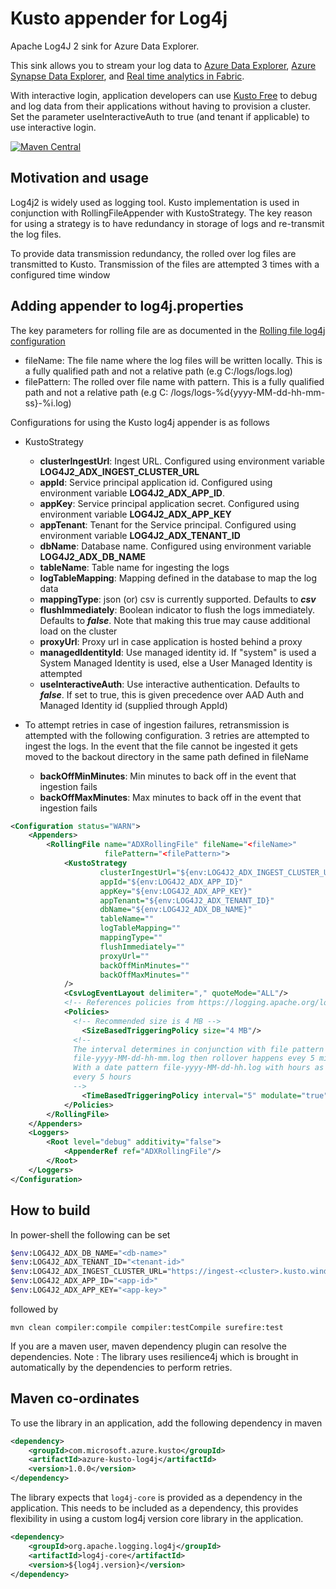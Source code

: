 # Kusto appender for Log4j

Apache Log4J 2 sink for Azure Data Explorer.

This sink allows you to stream your log data to
[Azure Data Explorer][data_explorer], [Azure Synapse Data Explorer][synapse],
and [Real time analytics in Fabric][fabric].

[data_explorer]: https://docs.microsoft.com/en-us/azure/data-explorer
[synapse]: https://docs.microsoft.com/en-us/azure/synapse-analytics/data-explorer/data-explorer-overview
[fabric]: https://learn.microsoft.com/en-us/fabric/real-time-analytics/overview

With interactive login, application developers can use [Kusto Free](https://dataexplorer.azure.com/freecluster) to debug and log data from their applications without having to provision a cluster. Set the parameter useInteractiveAuth to true (and tenant if applicable) to use interactive login.

[![Maven Central](https://img.shields.io/maven-central/v/com.microsoft.azure.kusto/azure-kusto-log4j.svg)](https://search.maven.org/search?q=g:com.microsoft.azure.kusto%20AND%20a:azure-kusto-log4j)

Motivation and usage
----------------------

Log4j2 is widely used as logging tool. Kusto implementation
is used in conjunction with RollingFileAppender with KustoStrategy.
The key reason for using a strategy is to have redundancy in storage
of logs and re-transmit the log files.

To provide data transmission redundancy, the rolled over log files are
transmitted to Kusto. Transmission of the files are attempted 3 times
with a configured time window

Adding appender to log4j.properties
----------------------

The key parameters for rolling file are as documented in
the [Rolling file log4j configuration](https://logging.apache.org/log4j/2.x/manual/appenders.html#RollingFileAppender)

- fileName: The file name where the log files will be written locally. This is a fully qualified path and not a
  relative path (e.g C:/logs/logs.log)
- filePattern: The rolled over file name with pattern. This is a fully qualified path and not a relative path (e.g C:
  /logs/logs-%d{yyyy-MM-dd-hh-mm-ss}-%i.log)

Configurations for using the Kusto log4j appender is as follows

- KustoStrategy
  - **clusterIngestUrl**: Ingest URL. Configured using environment variable **LOG4J2_ADX_INGEST_CLUSTER_URL**
  - **appId**: Service principal application id. Configured using environment variable **LOG4J2_ADX_APP_ID**.
  - **appKey**: Service principal application secret. Configured using environment variable **LOG4J2_ADX_APP_KEY**
  - **appTenant**: Tenant for the Service principal. Configured using environment variable **LOG4J2_ADX_TENANT_ID**
  - **dbName**: Database name. Configured using environment variable **LOG4J2_ADX_DB_NAME**
  - **tableName**: Table name for ingesting the logs
  - **logTableMapping**: Mapping defined in the database to map the log data
  - **mappingType**: json (or) csv is currently supported. Defaults to **_csv_**
  - **flushImmediately**: Boolean indicator to flush the logs immediately. Defaults to **_false_**. Note that making
      this true may cause additional load on the cluster
  - **proxyUrl**: Proxy url in case application is hosted behind a proxy
  - **managedIdentityId**: Use managed identity id. If "system" is used a System Managed Identity is used, else a User Managed Identity is attempted
  - **useInteractiveAuth**: Use interactive authentication. Defaults to **_false_**. If set to true, this is given precedence over AAD Auth and Managed Identity id (supplied through AppId)

- To attempt retries in case of ingestion failures, retransmission is attempted with the following configuration. 3
  retries are attempted to ingest the logs. In the event that the file cannot be ingested it gets moved to the backout
  directory in the same path defined in fileName

  - **backOffMinMinutes**: Min minutes to back off in the event that ingestion fails
  - **backOffMaxMinutes**: Max minutes to back off in the event that ingestion fails

```xml
<Configuration status="WARN">
    <Appenders>
        <RollingFile name="ADXRollingFile" fileName="<fileName>"
                     filePattern="<filePattern>">
            <KustoStrategy
                    clusterIngestUrl="${env:LOG4J2_ADX_INGEST_CLUSTER_URL}"
                    appId="${env:LOG4J2_ADX_APP_ID}"
                    appKey="${env:LOG4J2_ADX_APP_KEY}"
                    appTenant="${env:LOG4J2_ADX_TENANT_ID}"
                    dbName="${env:LOG4J2_ADX_DB_NAME}"
                    tableName=""
                    logTableMapping=""
                    mappingType=""
                    flushImmediately=""
                    proxyUrl=""
                    backOffMinMinutes=""
                    backOffMaxMinutes=""
            />
            <CsvLogEventLayout delimiter="," quoteMode="ALL"/>
            <!-- References policies from https://logging.apache.org/log4j/2.x/manual/appenders.html -->
            <Policies>
              <!-- Recommended size is 4 MB -->
                <SizeBasedTriggeringPolicy size="4 MB"/>
              <!-- 
              The interval determines in conjunction with file pattern the time for rollup. If file has pattern
              file-yyyy-MM-dd-hh-mm.log then rollover happens evey 5 minutes (interval below)
              With a date pattern file-yyyy-MM-dd-hh.log with hours as the most specific item, rollover would happen
              every 5 hours 
              -->
                <TimeBasedTriggeringPolicy interval="5" modulate="true"/>
            </Policies>
        </RollingFile>
    </Appenders>
    <Loggers>
        <Root level="debug" additivity="false">
            <AppenderRef ref="ADXRollingFile"/>
        </Root>
    </Loggers>
</Configuration>
```

How to build
----------------------

In power-shell the following can be set

```sh
$env:LOG4J2_ADX_DB_NAME="<db-name>"
$env:LOG4J2_ADX_TENANT_ID="<tenant-id>"                   
$env:LOG4J2_ADX_INGEST_CLUSTER_URL="https://ingest-<cluster>.kusto.windows.net"
$env:LOG4J2_ADX_APP_ID="<app-id>"
$env:LOG4J2_ADX_APP_KEY="<app-key>" 
```

followed by

```mvn clean compiler:compile compiler:testCompile surefire:test```

If you are a maven user, maven dependency plugin can resolve the dependencies.
Note : The library uses resilience4j which is brought in automatically by the dependencies to perform retries.

Maven co-ordinates
----------------------

To use the library in an application, add the following dependency in maven

```xml
<dependency>
    <groupId>com.microsoft.azure.kusto</groupId>
    <artifactId>azure-kusto-log4j</artifactId>
    <version>1.0.0</version>
</dependency>
```

The library expects that `log4j-core` is provided as a dependency in the application. This needs to be included as a
dependency, this provides flexibility in using a custom log4j version core library in the application.

```xml
<dependency>
    <groupId>org.apache.logging.log4j</groupId>
    <artifactId>log4j-core</artifactId>
    <version>${log4j.version}</version>
</dependency>
```
